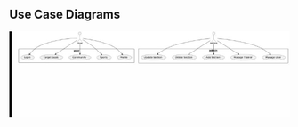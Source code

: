 ## Use Case Diagrams
![image](https://github.com/gehanmostafa/personalized_health/blob/master/5843532791709549618.jpg)

